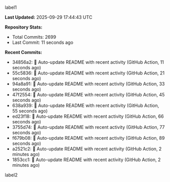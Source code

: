 
label1 
<!-- ACTIVITY_START -->
**Last Updated:** 2025-09-29 17:44:43 UTC

**Repository Stats:**
- Total Commits: 2699
- Last Commit: 11 seconds ago

**Recent Commits:**
- 34856a2: 🤖 Auto-update README with recent activity (GitHub Action, 11 seconds ago)
- 55c5836: 🤖 Auto-update README with recent activity (GitHub Action, 21 seconds ago)
- 94a8a91: 🤖 Auto-update README with recent activity (GitHub Action, 33 seconds ago)
- 47f2554: 🤖 Auto-update README with recent activity (GitHub Action, 45 seconds ago)
- 638a939: 🤖 Auto-update README with recent activity (GitHub Action, 55 seconds ago)
- ed23f18: 🤖 Auto-update README with recent activity (GitHub Action, 66 seconds ago)
- 3755d74: 🤖 Auto-update README with recent activity (GitHub Action, 77 seconds ago)
- f679b08: 🤖 Auto-update README with recent activity (GitHub Action, 89 seconds ago)
- a2521c2: 🤖 Auto-update README with recent activity (GitHub Action, 2 minutes ago)
- 1853cc1: 🤖 Auto-update README with recent activity (GitHub Action, 2 minutes ago)
<!-- ACTIVITY_END -->

label2
